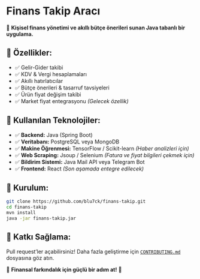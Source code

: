 # Finans Takip Aracı

📌 **Kişisel finans yönetimi ve akıllı bütçe önerileri sunan Java tabanlı bir uygulama.**

## 🔹 Özellikler:
- ✅ Gelir-Gider takibi
- ✅ KDV & Vergi hesaplamaları
- ✅ Akıllı hatırlatıcılar
- ✅ Bütçe önerileri & tasarruf tavsiyeleri
- ✅ Ürün fiyat değişim takibi
- ✅ Market fiyat entegrasyonu *(Gelecek özellik)*

## 🔹 Kullanılan Teknolojiler:
- ✅ **Backend:** Java (Spring Boot)
- ✅ **Veritabanı:** PostgreSQL veya MongoDB
- ✅ **Makine Öğrenmesi:** TensorFlow / Scikit-learn *(Haber analizleri için)*
- ✅ **Web Scraping:** Jsoup / Selenium *(Fatura ve fiyat bilgileri çekmek için)*
- ✅ **Bildirim Sistemi:** Java Mail API veya Telegram Bot
- ✅ **Frontend:** React *(Son aşamada entegre edilecek)*

## 🔹 Kurulum:
```sh
git clone https://github.com/blu7ck/finans-takip.git
cd finans-takip
mvn install
java -jar finans-takip.jar
```

## 🔹 Katkı Sağlama:
Pull request’ler açabilirsiniz! Daha fazla geliştirme için [`CONTRIBUTING.md`](CONTRIBUTING.md) dosyasına göz atın.

📌 **Finansal farkındalık için güçlü bir adım at!** 🚀

